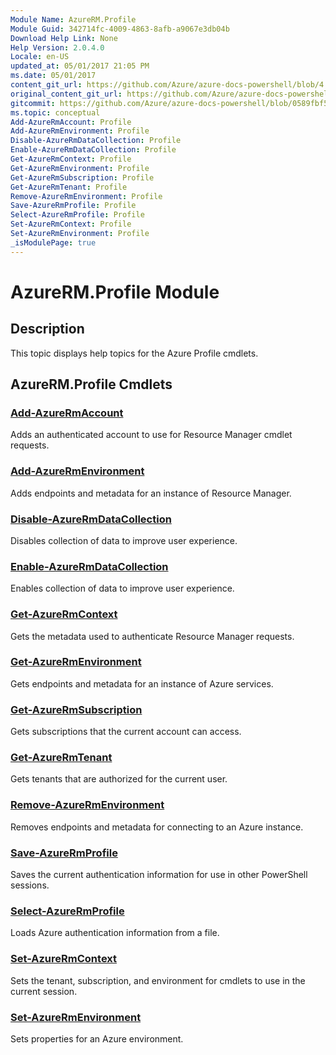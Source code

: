 ```yaml
---
Module Name: AzureRM.Profile
Module Guid: 342714fc-4009-4863-8afb-a9067e3db04b
Download Help Link: None
Help Version: 2.0.4.0
Locale: en-US
updated_at: 05/01/2017 21:05 PM
ms.date: 05/01/2017
content_git_url: https://github.com/Azure/azure-docs-powershell/blob/4.1.0/azureps-cmdlets-docs/ResourceManager/AzureRM.Profile/v1.0.12/AzureRM.Profile.md
original_content_git_url: https://github.com/Azure/azure-docs-powershell/blob/4.1.0/azureps-cmdlets-docs/ResourceManager/AzureRM.Profile/v1.0.12/AzureRM.Profile.md
gitcommit: https://github.com/Azure/azure-docs-powershell/blob/0589fbf53d27e39e0cf445261d29c64fb0859d62
ms.topic: conceptual
Add-AzureRmAccount: Profile
Add-AzureRmEnvironment: Profile
Disable-AzureRmDataCollection: Profile
Enable-AzureRmDataCollection: Profile
Get-AzureRmContext: Profile
Get-AzureRmEnvironment: Profile
Get-AzureRmSubscription: Profile
Get-AzureRmTenant: Profile
Remove-AzureRmEnvironment: Profile
Save-AzureRmProfile: Profile
Select-AzureRmProfile: Profile
Set-AzureRmContext: Profile
Set-AzureRmEnvironment: Profile
_isModulePage: true
---
```


# AzureRM.Profile Module
## Description
This topic displays help topics for the Azure Profile cmdlets.

## AzureRM.Profile Cmdlets
### [Add-AzureRmAccount](Add-AzureRmAccount.md)
Adds an authenticated account to use for Resource Manager cmdlet requests.

### [Add-AzureRmEnvironment](Add-AzureRmEnvironment.md)
Adds endpoints and metadata for an instance of Resource Manager.

### [Disable-AzureRmDataCollection](Disable-AzureRmDataCollection.md)
Disables collection of data to improve user experience.

### [Enable-AzureRmDataCollection](Enable-AzureRmDataCollection.md)
Enables collection of data to improve user experience.

### [Get-AzureRmContext](Get-AzureRmContext.md)
Gets the metadata used to authenticate Resource Manager requests.

### [Get-AzureRmEnvironment](Get-AzureRmEnvironment.md)
Gets endpoints and metadata for an instance of Azure services.

### [Get-AzureRmSubscription](Get-AzureRmSubscription.md)
Gets subscriptions that the current account can access.

### [Get-AzureRmTenant](Get-AzureRmTenant.md)
Gets tenants that are authorized for the current user.

### [Remove-AzureRmEnvironment](Remove-AzureRmEnvironment.md)
Removes endpoints and metadata for connecting to an Azure instance.

### [Save-AzureRmProfile](Save-AzureRmProfile.md)
Saves the current authentication information for use in other PowerShell sessions.

### [Select-AzureRmProfile](Select-AzureRmProfile.md)
Loads Azure authentication information from a file.

### [Set-AzureRmContext](Set-AzureRmContext.md)
Sets the tenant, subscription, and environment for cmdlets to use in the current session.

### [Set-AzureRmEnvironment](Set-AzureRmEnvironment.md)
Sets properties for an Azure environment.


